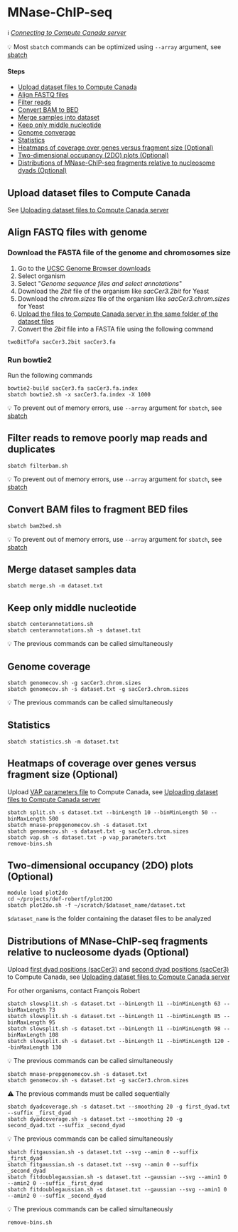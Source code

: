 # MNase-ChIP-seq

:information_source: *[Connecting to Compute Canada server](connect.md)*

:bulb: Most `sbatch` commands can be optimized using `--array` argument, see [sbatch](sbatch.md)

#### Steps

* [Upload dataset files to Compute Canada](#upload-dataset-files-to-compute-canada)
* [Align FASTQ files](#align-fastq-files-with-genome)
* [Filter reads](#filter-reads-to-remove-poorly-map-reads-and-duplicates)
* [Convert BAM to BED](#convert-bam-files-to-fragment-bed-files)
* [Merge samples into dataset](#merge-dataset-samples-data)
* [Keep only middle nucleotide](#keep-only-middle-nucleotide)
* [Genome converage](#genome-coverage)
* [Statistics](#statistics)
* [Heatmaps of coverage over genes versus fragment size (Optional)](#heatmaps-of-coverage-over-genes-versus-fragment-size-optional)
* [Two-dimensional occupancy (2DO) plots (Optional)](#two-dimensional-occupancy-2do-plots-optional)
* [Distributions of MNase-ChIP-seq fragments relative to nucleosome dyads (Optional)](#distributions-of-mnase-chip-seq-fragments-relative-to-nucleosome-dyads-optional)

## Upload dataset files to Compute Canada

See [Uploading dataset files to Compute Canada server](upload.md)

## Align FASTQ files with genome

### Download the FASTA file of the genome and chromosomes size

1. Go to the [UCSC Genome Browser downloads](http://hgdownload.soe.ucsc.edu/downloads.html)
2. Select organism
3. Select "*Genome sequence files and select annotations*"
4. Download the *2bit* file of the organism like *sacCer3.2bit* for Yeast
4. Download the *chrom.sizes* file of the organism like *sacCer3.chrom.sizes* for Yeast
5. [Upload the files to Compute Canada server in the same folder of the dataset files](upload.md)
6. Convert the *2bit* file into a FASTA file using the following command

```
twoBitToFa sacCer3.2bit sacCer3.fa
```

### Run bowtie2

Run the following commands

```
bowtie2-build sacCer3.fa sacCer3.fa.index
sbatch bowtie2.sh -x sacCer3.fa.index -X 1000 
```

:bulb: To prevent out of memory errors, use `--array` argument for `sbatch`, see [sbatch](sbatch.md)

## Filter reads to remove poorly map reads and duplicates

```
sbatch filterbam.sh
```

:bulb: To prevent out of memory errors, use `--array` argument for `sbatch`, see [sbatch](sbatch.md)

## Convert BAM files to fragment BED files

```
sbatch bam2bed.sh
```

:bulb: To prevent out of memory errors, use `--array` argument for `sbatch`, see [sbatch](sbatch.md)

## Merge dataset samples data

```
sbatch merge.sh -m dataset.txt
```

## Keep only middle nucleotide

```
sbatch centerannotations.sh
sbatch centerannotations.sh -s dataset.txt
```

:bulb: The previous commands can be called simultaneously

## Genome coverage

```
sbatch genomecov.sh -g sacCer3.chrom.sizes
sbatch genomecov.sh -s dataset.txt -g sacCer3.chrom.sizes
```

:bulb: The previous commands can be called simultaneously

## Statistics

```
sbatch statistics.sh -m dataset.txt
```

## Heatmaps of coverage over genes versus fragment size (Optional)

Upload [VAP parameters file](mnase-chipseq/vap_parameters.txt) to Compute Canada, see [Uploading dataset files to Compute Canada server](upload.md)

```
sbatch split.sh -s dataset.txt --binLength 10 --binMinLength 50 --binMaxLength 500
sbatch mnase-prepgenomecov.sh -s dataset.txt
sbatch genomecov.sh -s dataset.txt -g sacCer3.chrom.sizes
sbatch vap.sh -s dataset.txt -p vap_parameters.txt
remove-bins.sh
```

## Two-dimensional occupancy (2DO) plots (Optional)

```
module load plot2do
cd ~/projects/def-robertf/plot2DO
sbatch plot2do.sh -f ~/scratch/$dataset_name/dataset.txt
```

`$dataset_name` is the folder containing the dataset files to be analyzed

## Distributions of MNase-ChIP-seq fragments relative to nucleosome dyads (Optional)

Upload [first dyad positions (sacCer3)](mnase-chipseq/sacCer3/first_dyad.txt) and [second dyad positions (sacCer3)](mnase-chipseq/sacCer3/second_dyad.txt) to Compute Canada, see [Uploading dataset files to Compute Canada server](upload.md)

For other organisms, contact François Robert

```
sbatch slowsplit.sh -s dataset.txt --binLength 11 --binMinLength 63 --binMaxLength 73
sbatch slowsplit.sh -s dataset.txt --binLength 11 --binMinLength 85 --binMaxLength 95
sbatch slowsplit.sh -s dataset.txt --binLength 11 --binMinLength 98 --binMaxLength 108
sbatch slowsplit.sh -s dataset.txt --binLength 11 --binMinLength 120 --binMaxLength 130
```

:bulb: The previous commands can be called simultaneously

```
sbatch mnase-prepgenomecov.sh -s dataset.txt
sbatch genomecov.sh -s dataset.txt -g sacCer3.chrom.sizes
```

:warning: The previous commands must be called sequentially

```
sbatch dyadcoverage.sh -s dataset.txt --smoothing 20 -g first_dyad.txt --suffix _first_dyad
sbatch dyadcoverage.sh -s dataset.txt --smoothing 20 -g second_dyad.txt --suffix _second_dyad
```

:bulb: The previous commands can be called simultaneously

```
sbatch fitgaussian.sh -s dataset.txt --svg --amin 0 --suffix _first_dyad
sbatch fitgaussian.sh -s dataset.txt --svg --amin 0 --suffix _second_dyad
sbatch fitdoublegaussian.sh -s dataset.txt --gaussian --svg --amin1 0 --amin2 0 --suffix _first_dyad
sbatch fitdoublegaussian.sh -s dataset.txt --gaussian --svg --amin1 0 --amin2 0 --suffix _second_dyad
```

:bulb: The previous commands can be called simultaneously

```
remove-bins.sh
```
